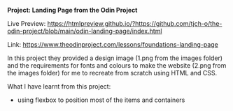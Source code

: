 **Project: Landing Page from the Odin Project** 

Live Preview: https://htmlpreview.github.io/?https://github.com/tjch-o/the-odin-project/blob/main/odin-landing-page/index.html

Link: https://www.theodinproject.com/lessons/foundations-landing-page

In this project they provided a design image (1.png from the images folder) and the requirements for fonts and colours to make the website (2.png from the images folder) for me to recreate from scratch using HTML and CSS. 

What I have learnt from this project:
- using flexbox to position most of the items and containers
